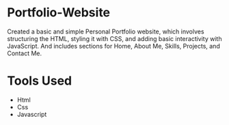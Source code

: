 # Portfolio-Website
Created a basic and simple Personal Portfolio website, which involves structuring the HTML, styling it with CSS, and adding basic interactivity with JavaScript. And includes sections for Home, About Me, Skills, Projects, and Contact Me.
# Tools Used
+ Html
+ Css
+ Javascript
